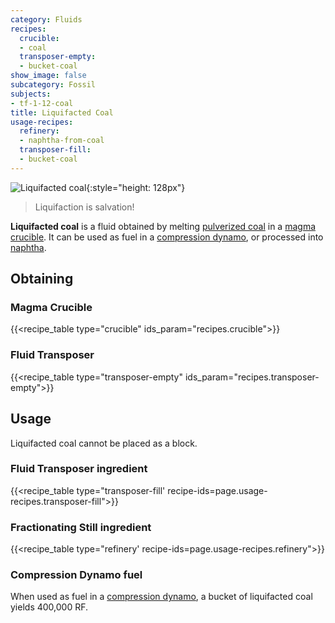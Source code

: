 ```yaml
---
category: Fluids
recipes:
  crucible:
  - coal
  transposer-empty:
  - bucket-coal
show_image: false
subcategory: Fossil
subjects:
- tf-1-12-coal
title: Liquifacted Coal
usage-recipes:
  refinery:
  - naphtha-from-coal
  transposer-fill:
  - bucket-coal
---
```


![Liquifacted coal](/images/docs/1.12/thermal-foundation/liquifacted-coal.gif){:style="height: 128px"}

> Liquifaction is salvation!


**Liquifacted coal** is a fluid obtained by melting [pulverized
coal](../pulverized-coal/) in a [magma crucible](../../thermal-expansion/magma-crucible/). It
can be used as fuel in a [compression dynamo](../../thermal-expansion/compression-dynamo/), or
processed into [naphtha](../naphtha/).


Obtaining
---------

### Magma Crucible
{{<recipe_table type="crucible" ids_param="recipes.crucible">}}

### Fluid Transposer
{{<recipe_table type="transposer-empty" ids_param="recipes.transposer-empty">}}


Usage
-----

Liquifacted coal cannot be placed as a block.

### Fluid Transposer ingredient
{{<recipe_table type="transposer-fill' recipe-ids=page.usage-recipes.transposer-fill">}}

### Fractionating Still ingredient
{{<recipe_table type="refinery' recipe-ids=page.usage-recipes.refinery">}}

### Compression Dynamo fuel
When used as fuel in a [compression dynamo](../../thermal-expansion/compression-dynamo/), a bucket
of liquifacted coal yields 400,000 RF.

